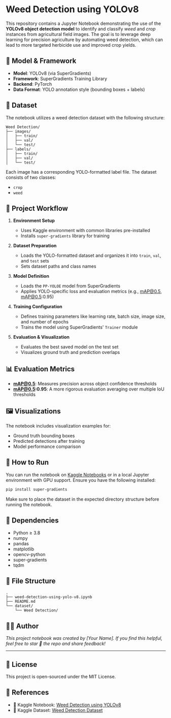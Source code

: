 # Weed Detection using YOLOv8

This repository contains a Jupyter Notebook demonstrating the use of the **YOLOv8 object detection model** to identify and classify *weed* and *crop* instances from agricultural field images. The goal is to leverage deep learning for precision agriculture by automating weed detection, which can lead to more targeted herbicide use and improved crop yields.

## 🧠 Model & Framework

- **Model**: YOLOv8 (via SuperGradients)
- **Framework**: SuperGradients Training Library
- **Backend**: PyTorch
- **Data Format**: YOLO annotation style (bounding boxes + labels)

## 📁 Dataset

The notebook utilizes a weed detection dataset with the following structure:

```
Weed Detection/
├── images/
│   ├── train/
│   ├── val/
│   └── test/
├── labels/
│   ├── train/
│   ├── val/
│   └── test/
```

Each image has a corresponding YOLO-formatted label file. The dataset consists of two classes:
- `crop`
- `weed`

## 🔧 Project Workflow

1. **Environment Setup**
   - Uses Kaggle environment with common libraries pre-installed
   - Installs `super-gradients` library for training

2. **Dataset Preparation**
   - Loads the YOLO-formatted dataset and organizes it into `train`, `val`, and `test` sets
   - Sets dataset paths and class names

3. **Model Definition**
   - Loads the `PP-YOLOE` model from SuperGradients
   - Applies YOLO-specific loss and evaluation metrics (e.g., mAP@0.5, mAP@0.5:0.95)

4. **Training Configuration**
   - Defines training parameters like learning rate, batch size, image size, and number of epochs
   - Trains the model using SuperGradients' `Trainer` module

5. **Evaluation & Visualization**
   - Evaluates the best saved model on the test set
   - Visualizes ground truth and prediction overlaps

## 📊 Evaluation Metrics

- **mAP@0.5**: Measures precision across object confidence thresholds
- **mAP@0.5:0.95**: A more rigorous evaluation averaging over multiple IoU thresholds

## 🖼️ Visualizations

The notebook includes visualization examples for:
- Ground truth bounding boxes
- Predicted detections after training
- Model performance comparison

## 🚀 How to Run

You can run the notebook on [Kaggle Notebooks](https://www.kaggle.com/) or in a local Jupyter environment with GPU support. Ensure you have the following installed:

```bash
pip install super-gradients
```

Make sure to place the dataset in the expected directory structure before running the notebook.

## 📌 Dependencies

- Python ≥ 3.8
- numpy
- pandas
- matplotlib
- opencv-python
- super-gradients
- tqdm

## 📂 File Structure

```
.
├── weed-detection-using-yolo-v8.ipynb
├── README.md
└── dataset/
    └── Weed Detection/
```

## 🧑‍💻 Author

*This project notebook was created by [Your Name]. If you find this helpful, feel free to star 🌟 the repo and share feedback!*

---

## 📄 License

This project is open-sourced under the MIT License.

## 🔗 References

- 📓 Kaggle Notebook: [Weed Detection using YOLOv8](https://www.kaggle.com/code/samrocks03/weed-detection-using-yolo-v8)
- 📂 Kaggle Dataset: [Weed Detection Dataset](https://www.kaggle.com/datasets/samrocks03/weed-detection/)
